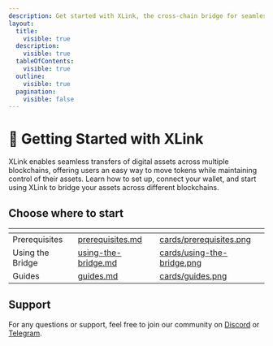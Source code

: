 ```yaml
---
description: Get started with XLink, the cross-chain bridge for seamless asset transfers.
layout:
  title:
    visible: true
  description:
    visible: true
  tableOfContents:
    visible: true
  outline:
    visible: true
  pagination:
    visible: false
---
```


# :rocket: Getting Started with XLink

XLink enables seamless transfers of digital assets across multiple blockchains, offering users an easy way to move tokens while maintaining control of their assets. Learn how to set up, connect your wallet, and start using XLink to bridge your assets across different blockchains.

## Choose where to start

<table data-view="cards"><thead><tr><th></th><th data-hidden data-card-target data-type="content-ref"></th><th data-hidden data-card-cover data-type="files"></th></tr></thead><tbody><tr><td>Prerequisites</td><td><a href="prerequisites.md">prerequisites.md</a></td><td><a href="../../.gitbook/assets/cards/prerequisites.png">cards/prerequisites.png</a></td></tr><tr><td>Using the Bridge</td><td><a href="using-the-bridge.md">using-the-bridge.md</a></td><td><a href="../../.gitbook/assets/cards/using-the-bridge.png">cards/using-the-bridge.png</a></td></tr><tr><td>Guides</td><td><a href="guides.md">guides.md</a></td><td><a href="../../.gitbook/assets/cards/guides.png">cards/guides.png</a></td></tr></tbody></table>

## Support

For any questions or support, feel free to join our community on [Discord](https://discord.com/invite/xlink) or [Telegram](https://x.com/XLinkbtc).
